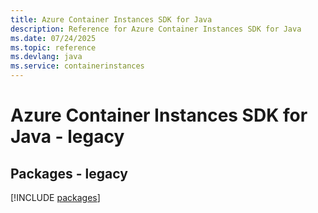 ```yaml
---
title: Azure Container Instances SDK for Java
description: Reference for Azure Container Instances SDK for Java
ms.date: 07/24/2025
ms.topic: reference
ms.devlang: java
ms.service: containerinstances
---
```

# Azure Container Instances SDK for Java - legacy
## Packages - legacy
[!INCLUDE [packages](container-instances-index.md)]